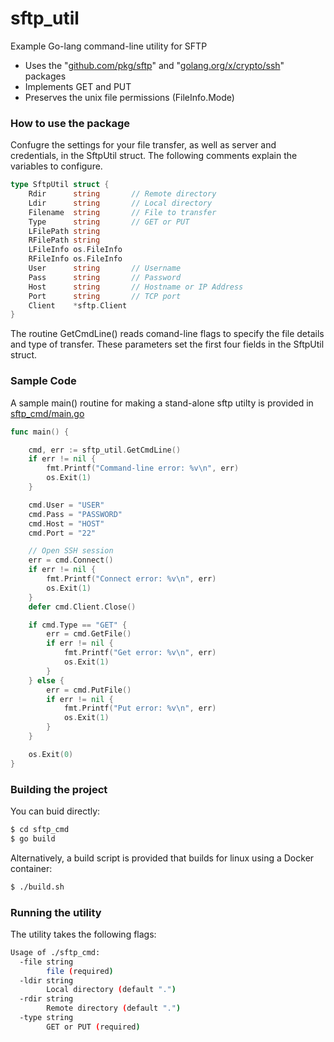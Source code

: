 # sftp_util
Example Go-lang command-line utility for SFTP
* Uses the "[github.com/pkg/sftp](https://godoc.org/github.com/pkg/sftp)" and "[golang.org/x/crypto/ssh](https://godoc.org/github.com/pkg/sftp)" packages
* Implements GET and PUT
* Preserves the unix file permissions (FileInfo.Mode)

### How to use the package
Confugre the settings for your file transfer, as well as server and credentials, in the SftpUtil struct.  The following comments explain the variables to configure.
```go
type SftpUtil struct {
	Rdir      string       // Remote directory
	Ldir      string       // Local directory
	Filename  string       // File to transfer
	Type      string       // GET or PUT
	LFilePath string
	RFilePath string
	LFileInfo os.FileInfo
	RFileInfo os.FileInfo
	User      string       // Username
	Pass      string       // Password
	Host      string       // Hostname or IP Address
	Port      string       // TCP port
	Client    *sftp.Client
}
```
The routine GetCmdLine() reads comand-line flags to specify the file details and type of transfer. These parameters set the first four fields in the SftpUtil struct.

### Sample Code
A sample main() routine for making a stand-alone sftp utilty is provided in [sftp_cmd/main.go](https://github.com/DavidSantia/sftp_util/blob/master/sftp_cmd/main.go)

```go
func main() {

	cmd, err := sftp_util.GetCmdLine()
	if err != nil {
		fmt.Printf("Command-line error: %v\n", err)
		os.Exit(1)
	}

	cmd.User = "USER"
	cmd.Pass = "PASSWORD"
	cmd.Host = "HOST"
	cmd.Port = "22"

	// Open SSH session
	err = cmd.Connect()
	if err != nil {
		fmt.Printf("Connect error: %v\n", err)
		os.Exit(1)
	}
	defer cmd.Client.Close()

	if cmd.Type == "GET" {
		err = cmd.GetFile()
		if err != nil {
			fmt.Printf("Get error: %v\n", err)
			os.Exit(1)
		}
	} else {
		err = cmd.PutFile()
		if err != nil {
			fmt.Printf("Put error: %v\n", err)
			os.Exit(1)
		}
	}

	os.Exit(0)
}
```

### Building the project
You can buid directly:
```sh
$ cd sftp_cmd
$ go build
```

Alternatively, a build script is provided that builds for linux using a Docker container:
```sh
$ ./build.sh
```

### Running the utility
The utility takes the following flags:
```sh
Usage of ./sftp_cmd:
  -file string
    	file (required)
  -ldir string
    	Local directory (default ".")
  -rdir string
    	Remote directory (default ".")
  -type string
    	GET or PUT (required)

```
